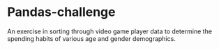 # Pandas-challenge
An exercise in sorting through video game player data to determine the spending habits of various age and gender demographics.
